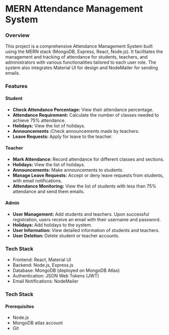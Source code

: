 <h1>MERN Attendance Management System</h1>

<h3>Overview</h3>
<p>This project is a comprehensive Attendance Management System built using the MERN stack (MongoDB, Express, React, Node.js). It facilitates the management and tracking of attendance for students, teachers, and administrators with various functionalities tailored to each user role. The system also integrates Material UI for design and NodeMailer for sending emails.</p>

<h3>Features</h3>

<h4>Student</h4>
<ul>
  <li><b>Check Attendance Percentage:</b> View their attendance percentage.</li>
  <li><b>Attendance Requirement:</b> Calculate the number of classes needed to achieve 75% attendance.</li>
  <li><b>Holidays:</b> View the list of holidays.</li>
  <li><b>Announcements :</b>Check announcements made by teachers.</li>
  <li><b>Leave Requests: </b>Apply for leave to the teacher.</li>
</ul>

<h4>Teacher</h4>
<ul>
  <li><b>Mark Attendance: </b>Record attendance for different classes and sections.</li>
  <li><b>Holidays: </b>View the list of holidays.</li>
  <li><b>Announcements:</b> Make announcements to students.</li>
  <li><b>Manage Leave Requests:</b> Accept or deny leave requests from students, with email notifications.</li>
  <li><b>Attendance Monitoring:</b> View the list of students with less than 75% attendance and send them emails.</li>
</ul>

<h4>Admin</h4>
<ul>
  <li><b>User Management: </b>Add students and teachers. Upon successful registration, users receive an email with their username and password.</li>
  <li><b>Holidays: </b>Add holidays to the system.</li>
  <li><b>User Information: </b>View detailed information of students and teachers.</li>
  <li><b>User Deletion: </b>Delete student or teacher accounts.</li>
</ul>

<h3>Tech Stack</h3>
<ul>
  <li>Frontend: React, Material UI</li>
  <li>Backend: Node.js, Express.js</li>
  <li>Database: MongoDB (deployed on MongoDB Atlas)</li>
  <li>Authentication: JSON Web Tokens (JWT)</li>
  <li>Email Notifications: NodeMailer</li>
</ul>

<h3>Tech Stack</h3>
<h4>Prerequisites</h4>
<ul>
  <li>Node.js</li>
  <li>MongoDB atlas account</li>
  <li>Git</li>
</ul>
